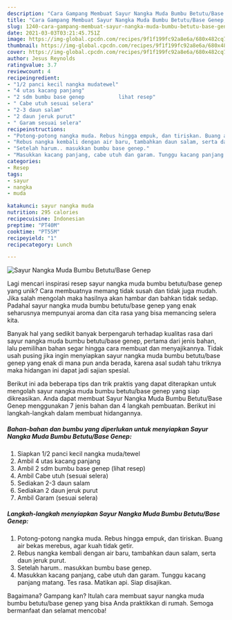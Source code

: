 ```yaml
---
description: "Cara Gampang Membuat Sayur Nangka Muda Bumbu Betutu/Base Genep, Lezat Sekali"
title: "Cara Gampang Membuat Sayur Nangka Muda Bumbu Betutu/Base Genep, Lezat Sekali"
slug: 1240-cara-gampang-membuat-sayur-nangka-muda-bumbu-betutu-base-genep-lezat-sekali
date: 2021-03-03T03:21:45.751Z
image: https://img-global.cpcdn.com/recipes/9f1f199fc92a8e6a/680x482cq70/sayur-nangka-muda-bumbu-betutubase-genep-foto-resep-utama.jpg
thumbnail: https://img-global.cpcdn.com/recipes/9f1f199fc92a8e6a/680x482cq70/sayur-nangka-muda-bumbu-betutubase-genep-foto-resep-utama.jpg
cover: https://img-global.cpcdn.com/recipes/9f1f199fc92a8e6a/680x482cq70/sayur-nangka-muda-bumbu-betutubase-genep-foto-resep-utama.jpg
author: Jesus Reynolds
ratingvalue: 3.7
reviewcount: 4
recipeingredient:
- "1/2 panci kecil nangka mudatewel"
- "4 utas kacang panjang"
- "2 sdm bumbu base genep           lihat resep"
- " Cabe utuh sesuai selera"
- "2-3 daun salam"
- "2 daun jeruk purut"
- " Garam sesuai selera"
recipeinstructions:
- "Potong-potong nangka muda. Rebus hingga empuk, dan tiriskan. Buang air bekas merebus, agar kuah tidak getir."
- "Rebus nangka kembali dengan air baru, tambahkan daun salam, serta daun jeruk purut."
- "Setelah harum.. masukkan bumbu base genep."
- "Masukkan kacang panjang, cabe utuh dan garam. Tunggu kacang panjang matang. Tes rasa. Matikan api. Siap disajikan."
categories:
- Resep
tags:
- sayur
- nangka
- muda

katakunci: sayur nangka muda 
nutrition: 295 calories
recipecuisine: Indonesian
preptime: "PT40M"
cooktime: "PT55M"
recipeyield: "1"
recipecategory: Lunch

---
```



![Sayur Nangka Muda Bumbu Betutu/Base Genep](https://img-global.cpcdn.com/recipes/9f1f199fc92a8e6a/680x482cq70/sayur-nangka-muda-bumbu-betutubase-genep-foto-resep-utama.jpg)

Lagi mencari inspirasi resep sayur nangka muda bumbu betutu/base genep yang unik? Cara membuatnya memang tidak susah dan tidak juga mudah. Jika salah mengolah maka hasilnya akan hambar dan bahkan tidak sedap. Padahal sayur nangka muda bumbu betutu/base genep yang enak seharusnya mempunyai aroma dan cita rasa yang bisa memancing selera kita.



Banyak hal yang sedikit banyak berpengaruh terhadap kualitas rasa dari sayur nangka muda bumbu betutu/base genep, pertama dari jenis bahan, lalu pemilihan bahan segar hingga cara membuat dan menyajikannya. Tidak usah pusing jika ingin menyiapkan sayur nangka muda bumbu betutu/base genep yang enak di mana pun anda berada, karena asal sudah tahu triknya maka hidangan ini dapat jadi sajian spesial.


Berikut ini ada beberapa tips dan trik praktis yang dapat diterapkan untuk mengolah sayur nangka muda bumbu betutu/base genep yang siap dikreasikan. Anda dapat membuat Sayur Nangka Muda Bumbu Betutu/Base Genep menggunakan 7 jenis bahan dan 4 langkah pembuatan. Berikut ini langkah-langkah dalam membuat hidangannya.

<!--inarticleads1-->

##### Bahan-bahan dan bumbu yang diperlukan untuk menyiapkan Sayur Nangka Muda Bumbu Betutu/Base Genep:

1. Siapkan 1/2 panci kecil nangka muda/tewel
1. Ambil 4 utas kacang panjang
1. Ambil 2 sdm bumbu base genep           (lihat resep)
1. Ambil  Cabe utuh (sesuai selera)
1. Sediakan 2-3 daun salam
1. Sediakan 2 daun jeruk purut
1. Ambil  Garam (sesuai selera)




<!--inarticleads2-->

##### Langkah-langkah menyiapkan Sayur Nangka Muda Bumbu Betutu/Base Genep:

1. Potong-potong nangka muda. Rebus hingga empuk, dan tiriskan. Buang air bekas merebus, agar kuah tidak getir.
1. Rebus nangka kembali dengan air baru, tambahkan daun salam, serta daun jeruk purut.
1. Setelah harum.. masukkan bumbu base genep.
1. Masukkan kacang panjang, cabe utuh dan garam. Tunggu kacang panjang matang. Tes rasa. Matikan api. Siap disajikan.




Bagaimana? Gampang kan? Itulah cara membuat sayur nangka muda bumbu betutu/base genep yang bisa Anda praktikkan di rumah. Semoga bermanfaat dan selamat mencoba!
